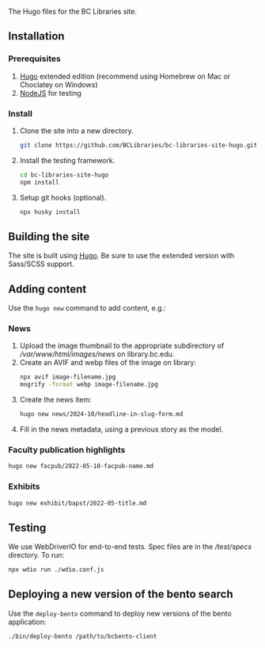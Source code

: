 The Hugo files for the BC Libraries site.

## Installation

### Prerequisites

1. [Hugo](https://gohugo.io/) extended edition (recommend using Homebrew on Mac or Choclatey on Windows)
2. [NodeJS](https://nodejs.dev/en/learn/how-to-install-nodejs/) for testing

### Install

1. Clone the site into a new directory.
    ```bash
    git clone https://github.com/BCLibraries/bc-libraries-site-hugo.git
    ```
2. Install the testing framework.
    ```bash
    cd bc-libraries-site-hugo
    npm install
    ```
2. Setup git hooks (optional).
    ```bash
    npx husky install
    ```
## Building the site

The site is built using [Hugo](https://gohugo.io/getting-started/installing/). Be sure to use the extended version with Sass/SCSS support.

## Adding content

Use the `hugo new` command to add content, e.g.:

### News

1. Upload the image thumbnail to the appropriate subdirectory of */var/www/html/images/news* on library.bc.edu.
2. Create an AVIF and webp files of the image on library:
   ```bash
   npx avif image-filename.jpg
   mogrify -format webp image-filename.jpg
   ```
3. Create the news item:
   ```bash
   hugo new news/2024-10/headline-in-slug-form.md
    ```
4. Fill in the news metadata, using a previous story as the model.

### Faculty publication highlights

```bash
hugo new facpub/2022-05-10-facpub-name.md
```

### Exhibits

```bash
hugo new exhibit/bapst/2022-05-title.md
```

## Testing

We use WebDriverIO for end-to-end tests. Spec files are in the */test/specs* directory. To run:

```bash
npx wdio run ./wdio.conf.js
```

## Deploying a new version of the bento search

Use the `deploy-bento` command to deploy new versions of the bento application:

```bash
./bin/deploy-bento /path/to/bcbento-client
```
